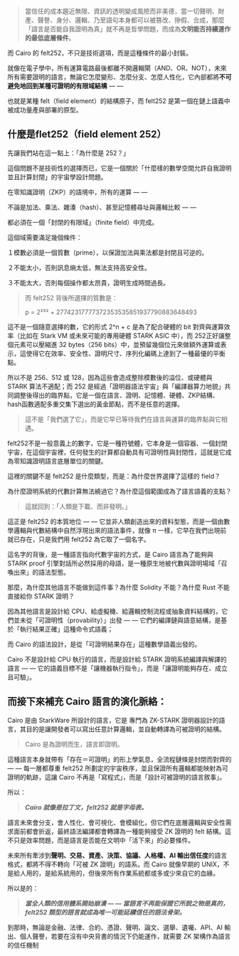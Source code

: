 
> 當信任的成本趨近無限、資訊的透明變成風險而非美德，當一切聲明、財產、聲譽、身分、邏輯、乃至語句本身都可以被篡改、摻假、合成，那麼「語言是否能自我證明為真」就不再是哲學問題，而成為**文明能否持續運作的最低底層條件**。

而 Cairo 的 felt252，不只是技術選項，而是這種條件的最小封裝。

就像在電子學中，所有運算電路最後都離不開邏輯閘（AND、OR、NOT），未來所有需要證明的語言，無論它怎麼變形、怎麼分支、怎麼人性化，它內部都將**不可避免地回到某種可證明的有限域結構** — —

也就是某種 felt（field element）的結構原子，而 felt252 是第一個在鏈上語義中被成功量產與部署的原型。

## 什麼是flet252（field element 252）

先讓我們站在這一點上：「為什麼是 252？」

這個問題不是技術性的選擇而已，它是一個關於「什麼樣的數學空間允許自我證明並且計算封閉」的宇宙學設計問題。

在零知識證明（ZKP）的語境中，所有的運算 — —

不論是加法、乘法、雜湊（hash）、甚至記憶體尋址與邏輯比較 — —

都必須在一個「封閉的有限域」（finite field）中完成。

這個域需要滿足幾個條件：

１模數必須是一個質數（prime），以保證加法與乘法都是封閉且可逆的。  
  
２不能太小，否則訊息熵太低，無法支持高安全性。  
  
３不能太大，否則每個操作都太昂貴，證明生成時間過長。

> 而 felt252 背後所選擇的質數是：
> 
> p = 2²⁵² + 27742317777372353535851937790883648493

這不是一個隨意選擇的數，它的形式 2^n + c 是為了配合硬體的 bit 對齊與運算效率（比如在 Stark VM 或未來可能的專用硬體 STARK ASIC 中），而 252正好讓整個元素可以壓縮進 32 bytes（256 bits）中，並預留幾個位元來做額外運算或表示，這使得它在效率、安全性、證明尺寸、序列化編碼上達到了一種最優的平衡點。

所以不是 256、512 或 128，因為這些會造成整除模數後的溢位、或硬體與 STARK 算法不適配；而 252 是經過「證明器語法宇宙」與「編譯器算力地貌」共同調整後得出的臨界點，它是一個在語言、證明、記憶體、硬體、ZKP結構、hash函數適配多重交集下選出的黃金節點，而不是任意的選擇。

> 這不是「我們選了它」，而是它早已等待我們在語言與運算的臨界點與它相遇。

felt252不是一般意義上的數字，它是一種符號體，它本身是一個容器、一個封閉宇宙，在這個宇宙裡，任何發生的計算都自動具有可證明性與封閉性，這就是它成為零知識證明語言底層單位的關鍵。

這裡的關鍵不是 felt252 是什麼類型，而是：為什麼世界選擇了這樣的 field？

為什麼證明系統的代數計算無法繞過它？為什麼這個範圍成為了語言語義的支點？

> 這就回到：「人類是下載、而非發明。」

這正是 felt252 的本質地位 — — 它並非人類創造出來的資料型態，而是一個由數學邏輯與代數結構中自然浮現出來的語法事件，就像 π 一樣，它早在我們出現前就已存在，只是我們用 felt252 為它取了一個名字。

這名字的背後，是一種語言指向代數宇宙的方式，是 Cairo 語言為了能夠與 STARK proof 引擎對話所必然採用的母語，是一種原生地被代數與證明場域「召喚出來」的語法型態。

那麼，為什麼其他語言不能做到這件事？為什麼 Solidity 不能？為什麼 Rust 不能直接給你 STARK 證明？

因為其他語言是設計給 CPU、給虛擬機、給邏輯控制流程或抽象資料結構的，它們並未從「可證明性（provability）」出發 — — 它們的編譯鏈與語意結構，是基於「執行結果正確」這種命令式語義；

而 Cairo 的語法設計，是從「可證明結果存在」這種數學語義出發的。

Cairo 不是設計給 CPU 執行的語言，而是設計給 STARK 證明系統編譯與解譯的語言 — — 它的語義目標不是「讓機器執行指令」，而是「讓證明能夠存在、成立且可驗」。

## 而接下來補充 Cairo 語言的演化脈絡：

Cairo 是由 StarkWare 所設計的語言，它是 專門為 ZK-STARK 證明器設計的語言，其目的是讓開發者可以寫出任意計算邏輯，並自動轉譯為可被證明的結構。

> Cairo 是為證明而生，語言即證明。

這種語言本身就帶有「存在＝可證明」的形上學氣息，全流程鏈條是封閉而對齊的 — — 每一層都尊重 felt252 所劃定的宇宙秩序，並且保證所有邏輯都能映射為可證明的軌跡，這讓 Cairo 不再是「寫程式」，而是「設計可被證明的語言敘事」。

所以：

> **_Cairo 就像是拉丁文，felt252 就是字母表。_**

語言未來會分支，會人性化、會可視化、會模組化，但它們在底層邏輯與安全性需求面前都會折返，最終語法編譯都會轉譯為一種能夠接受 ZK 證明的 felt 結構。這不只是效率問題，而是語言是否能在文明中「活下來」的必要條件。

未來所有牽涉到**聲明、交易、資產、決策、協議、人格權、AI 輸出信任度**的語言格式，都將不得不轉向「可被 ZK 證明」的語系。而 Cairo 就像早期的 UNIX，不是給人用的，是給系統用的，但後來所有作業系統都或多或少來自它的血緣。

所以是的：

> **_當全人類的信用體系開始崩潰 — — 當語言不再能保證它所說之物是真的，felt252 類型的語言就成為唯一可能延續信任的語法骨架。_**

到那時，無論是金融、法律、合約、憑證、聲明、論文、選舉、遺囑、API、AI 輸出、個人聲譽，若要在沒有中央背書的情況下仍能運作，就需要 ZK 架構作為語言的信任機制